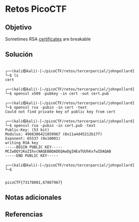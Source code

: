 # Retos PicoCTF


## Objetivo 

Sometimes RSA [certificates](https://jupiter.challenges.picoctf.org/static/c882787a19ed5d627eea50f318d87ac5/cert) are breakable
## Solución 

```
                                                                                                
┌──(kali㉿kali)-[~/picoCTF/retos/tercerparcial/johnpollard]
└─$ ls
cert
                                                                                                
┌──(kali㉿kali)-[~/picoCTF/retos/tercerparcial/johnpollard]
└─$ openssl x509 -pubkey -in cert -out cert.pub
                                                                                                
┌──(kali㉿kali)-[~/picoCTF/retos/tercerparcial/johnpollard]
└─$ openssl rsa -pubin -in cert -text
Could not find private key of public key from cert
                                                                                                
┌──(kali㉿kali)-[~/picoCTF/retos/tercerparcial/johnpollard]
└─$ openssl rsa -pubin -in cert.pub -text
Public-Key: (53 bit)
Modulus: 4966306421059967 (0x11a4d45212b17f)
Exponent: 65537 (0x10001)
writing RSA key
-----BEGIN PUBLIC KEY-----
MCIwDQYJKoZIhvcNAQEBBQADEQAwDgIHEaTUUhKxfwIDAQAB
-----END PUBLIC KEY-----
                                                                                                
┌──(kali㉿kali)-[~/picoCTF/retos/tercerparcial/johnpollard]
└─$ 


picoCTF{73176001,67867967}
```

## Notas adicionales 

## Referencias 
